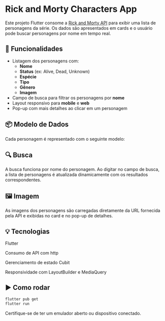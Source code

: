 
# Rick and Morty Characters App

Este projeto Flutter consome a [Rick and Morty API](https://rickandmortyapi.com/) para exibir uma lista de personagens da série. Os dados são apresentados em cards e o usuário pode buscar personagens por nome em tempo real.

## 🔧 Funcionalidades

- Listagem dos personagens com:
  - **Nome**
  - **Status** (ex: Alive, Dead, Unknown)
  - **Espécie**
  - **Tipo**
  - **Gênero**
  - **Imagem**
- Campo de busca para filtrar os personagens por **nome**
- Layout responsivo para **mobile** e **web**
- Pop-up com mais detalhes ao clicar em um personagem

## 📦 Modelo de Dados

Cada personagem é representado com o seguinte modelo:

## 🔍 Busca
A busca funciona por nome do personagem. Ao digitar no campo de busca, a lista de personagens é atualizada dinamicamente com os resultados correspondentes.

## 🖼️ Imagem
As imagens dos personagens são carregadas diretamente da URL fornecida pela API e exibidas no card e no pop-up de detalhes.

## 💡 Tecnologias
Flutter

Consumo de API com http

Gerenciamento de estado Cubit

Responsividade com LayoutBuilder e MediaQuery

## ▶️ Como rodar
```bash
flutter pub get
flutter run
```
Certifique-se de ter um emulador aberto ou dispositivo conectado.